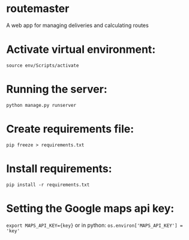 # routemaster
A web app for managing deliveries and calculating routes

# Activate virtual environment:
```source env/Scripts/activate```

# Running the server:
```python manage.py runserver```

# Create requirements file:
```pip freeze > requirements.txt```

# Install requirements:
```pip install -r requirements.txt```

# Setting the Google maps api key:
```export MAPS_API_KEY={key}```
or in python: 
```os.environ['MAPS_API_KEY'] = 'key'```
